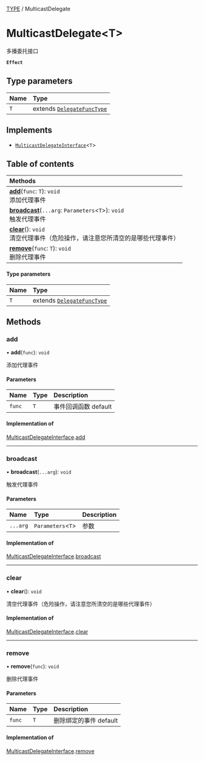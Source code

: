 [TYPE](../groups/Core.TYPE.md) / MulticastDelegate

# MulticastDelegate<T\> <Badge type="tip" text="Class" /> <Score text="MulticastDelegate<T\>" />

多播委托接口

**`Effect`**


## Type parameters

| Name | Type |
| :------ | :------ |
| `T` | extends [`DelegateFuncType`](../modules/Core.mw.md#delegatefunctype) |

## Implements

- [`MulticastDelegateInterface`](../interfaces/mw.MulticastDelegateInterface.md)<`T`\>

## Table of contents

| Methods |
| :-----|
| **[add](mw.MulticastDelegate.md#add)**(`func`: `T`): `void` <br> 添加代理事件|
| **[broadcast](mw.MulticastDelegate.md#broadcast)**(`...arg`: `Parameters`<`T`\>): `void` <br> 触发代理事件|
| **[clear](mw.MulticastDelegate.md#clear)**(): `void` <br> 清空代理事件（危险操作，请注意您所清空的是哪些代理事件）|
| **[remove](mw.MulticastDelegate.md#remove)**(`func`: `T`): `void` <br> 删除代理事件|

#### Type parameters

| Name | Type |
| :------ | :------ |
| `T` | extends [`DelegateFuncType`](../modules/Core.mw.md#delegatefunctype) |

## Methods

### add <Score text="add" /> 

• **add**(`func`): `void` 

添加代理事件


#### Parameters

| Name | Type | Description |
| :------ | :------ | :------ |
| `func` | `T` |  事件回调函数 default |


#### Implementation of

[MulticastDelegateInterface](../interfaces/mw.MulticastDelegateInterface.md).[add](../interfaces/mw.MulticastDelegateInterface.md#add)

___

### broadcast <Score text="broadcast" /> 

• **broadcast**(`...arg`): `void` 

触发代理事件


#### Parameters

| Name | Type | Description |
| :------ | :------ | :------ |
| `...arg` | `Parameters`<`T`\> |  参数 |


#### Implementation of

[MulticastDelegateInterface](../interfaces/mw.MulticastDelegateInterface.md).[broadcast](../interfaces/mw.MulticastDelegateInterface.md#broadcast)

___

### clear <Score text="clear" /> 

• **clear**(): `void` 

清空代理事件（危险操作，请注意您所清空的是哪些代理事件）



#### Implementation of

[MulticastDelegateInterface](../interfaces/mw.MulticastDelegateInterface.md).[clear](../interfaces/mw.MulticastDelegateInterface.md#clear)

___

### remove <Score text="remove" /> 

• **remove**(`func`): `void` 

删除代理事件


#### Parameters

| Name | Type | Description |
| :------ | :------ | :------ |
| `func` | `T` |  删除绑定的事件 default |


#### Implementation of

[MulticastDelegateInterface](../interfaces/mw.MulticastDelegateInterface.md).[remove](../interfaces/mw.MulticastDelegateInterface.md#remove)
